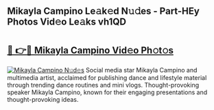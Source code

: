 ## Mikayla Campino Le𝚊k𝚎d N𝚞𝚍es - Part-HEy Photos Vid𝚎o Le𝚊ks vh1QD

# <h2><a href="http://fbc25y.evod.top/?m=Mikayla+Campino">🔗 👉🔴 Mikayla Campino Vid𝚎o Ph𝚘t𝚘s</a></h2>

[![Mikayla Campino N𝚞d𝚎s](https://i.imgur.com/8V9OHl7.gif)](http://fbc25y.evod.top/?m=Mikayla+Campino)
Social media star Mikayla Campino and multimedia artist, acclaimed for publishing dance and lifestyle material through trending dance routines and mini vlogs. Thought-provoking speaker Mikayla Campino, known for their engaging presentations and thought-provoking ideas. 
